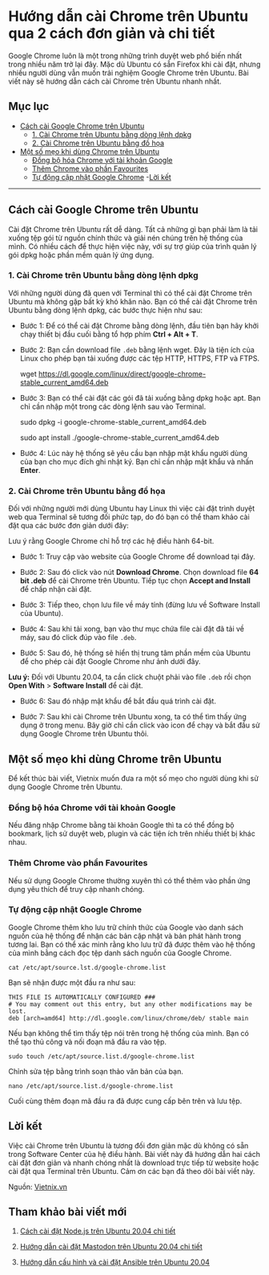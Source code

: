 # Hướng dẫn cài Chrome trên Ubuntu qua 2 cách đơn giản và chi tiết

Google Chrome luôn là một trong những trình duyệt web phổ biến nhất trong nhiều năm trở lại đây. Mặc dù Ubuntu có sẵn Firefox khi cài đặt, nhưng nhiều người dùng vẫn muốn trải nghiệm Google Chrome trên Ubuntu. Bài viết này sẽ hướng dẫn cách cài Chrome trên Ubuntu nhanh nhất.

## Mục lục

- [Cách cài Google Chrome trên Ubuntu](#1)
    - [1. Cài Chrome trên Ubuntu bằng dòng lệnh dpkg](#1.1)
    - [2. Cài Chrome trên Ubuntu bằng đồ họa](#1.2)
- [Một số mẹo khi dùng Chrome trên Ubuntu](#2)
    - [Đồng bộ hóa Chrome với tài khoản Google](#2.1)
    - [Thêm Chrome vào phần Favourites](#2.2)
    - [Tự động cập nhật Google Chrome](#2.3)
-[Lời kết](#3)
--------------
<a name="1"></a>
## Cách cài Google Chrome trên Ubuntu

Cài đặt Chrome trên Ubuntu rất dễ dàng. Tất cả những gì bạn phải làm là tải xuống tệp gói từ nguồn chính thức và giải nén chúng trên hệ thống của mình. Có nhiều cách để thực hiện việc này, với sự trợ giúp của trình quản lý gói dpkg hoặc phần mềm quản lý ứng dụng.

<a name="1.1"></a>
### 1. Cài Chrome trên Ubuntu bằng dòng lệnh dpkg

Với những người dùng đã quen với Terminal thì có thể cài đặt Chrome trên Ubuntu mà không gặp bất kỳ khó khăn nào. Bạn có thể cài đặt Chrome trên Ubuntu bằng dòng lệnh dpkg, các bước thực hiện như sau:

- Bước 1: Để có thể cài đặt Chrome bằng dòng lệnh, đầu tiên bạn hãy khởi chạy thiết bị đầu cuối bằng tổ hợp phím **Ctrl + Alt + T**.

- Bước 2: Bạn cần download file `.deb` bằng lệnh wget. Đây là tiện ích của Linux cho phép bạn tải xuống được các tệp HTTP, HTTPS, FTP và FTPS.

    wget https://dl.google.com/linux/direct/google-chrome-stable_current_amd64.deb

- Bước 3: Bạn có thể cài đặt các gói đã tải xuống bằng dpkg hoặc apt. Bạn chỉ cần nhập một trong các dòng lệnh sau vào Terminal.

    sudo dpkg -i google-chrome-stable_current_amd64.deb

    sudo apt install ./google-chrome-stable_current_amd64.deb

- Bước 4: Lúc này hệ thống sẽ yêu cầu bạn nhập mật khẩu người dùng của bạn cho mục đích ghi nhật ký. Bạn chỉ cần nhập mật khẩu và nhấn **Enter**.

<a name="1.2"></a>
### 2. Cài Chrome trên Ubuntu bằng đồ họa

Đối với những người mới dùng Ubuntu hay Linux thì việc cài đặt trình duyệt web qua Terminal sẽ tương đối phức tạp, do đó bạn có thể tham khảo cài đặt qua các bước đơn giản dưới đây:

Lưu ý rằng Google Chrome chỉ hỗ trợ các hệ điều hành 64-bit.

- Bước 1: Truy cập vào website của Google Chrome để download tại đây.

- Bước 2: Sau đó click vào nút **Download Chrome**. Chọn download file **64 bit .deb** để cài Chrome trên Ubuntu. Tiếp tục chọn **Accept and Install** để chấp nhận cài đặt.

- Bước 3: Tiếp theo, chọn lưu file về máy tính (đừng lưu về Software Install của Ubuntu).

- Bước 4: Sau khi tải xong, bạn vào thư mục chứa file cài đặt đã tải về máy, sau đó click đúp vào file `.deb`.

- Bước 5: Sau đó, hệ thống sẽ hiển thị trung tâm phần mềm của Ubuntu để cho phép cài đặt Google Chrome như ảnh dưới đây.

**Lưu ý:** Đối với Ubuntu 20.04, ta cần click chuột phải vào file `.deb` rồi chọn **Open With** > **Software Install** để cài đặt.

- Bước 6: Sau đó nhập mật khẩu để bắt đầu quá trình cài đặt.

- Bước 7: Sau khi cài Chrome trên Ubuntu xong, ta có thể tìm thấy ứng dụng ở trong menu. Bây giờ chỉ cần click vào icon để chạy và bắt đầu sử dụng Google Chrome trên Ubuntu thôi.

<a name="2"></a>
## Một số mẹo khi dùng Chrome trên Ubuntu

Để kết thúc bài viết, Vietnix muốn đưa ra một số mẹo cho người dùng khi sử dụng Google Chrome trên Ubuntu.

<a name="2.1"></a>
### Đồng bộ hóa Chrome với tài khoản Google

Nếu đăng nhập Chrome bằng tài khoản Google thì ta có thể đồng bộ bookmark, lịch sử duyệt web, plugin và các tiện ích trên nhiều thiết bị khác nhau.

<a name="2.2"></a>
### Thêm Chrome vào phần Favourites

Nếu sử dụng Google Chrome thường xuyên thì có thể thêm vào phần ứng dụng yêu thích để truy cập nhanh chóng.

<a name="2.3"></a>
### Tự động cập nhật Google Chrome

Google Chrome thêm kho lưu trữ chính thức của Google vào danh sách nguồn của hệ thống để nhận các bản cập nhật và bản phát hành trong tương lai. Bạn có thể xác minh rằng kho lưu trữ đã được thêm vào hệ thống của mình bằng cách đọc tệp danh sách nguồn của Google Chrome.

    cat /etc/apt/source.lst.d/google-chrome.list

Bạn sẽ nhận được một đầu ra như sau:

```
THIS FILE IS AUTOMATICALLY CONFIGURED ###
# You may comment out this entry, but any other modifications may be lost.
deb [arch=amd64] http://dl.google.com/linux/chrome/deb/ stable main
```

Nếu bạn không thể tìm thấy tệp nói trên trong hệ thống của mình. Bạn có thể tạo thủ công và nối đoạn mã đầu ra vào tệp.

    sudo touch /etc/apt/source.list.d/google-chrome.list

Chỉnh sửa tệp bằng trình soạn thảo văn bản của bạn.

    nano /etc/apt/source.list.d/google-chrome.list

Cuối cùng thêm đoạn mã đầu ra đã được cung cấp bên trên và lưu tệp.

<a name="3"></a>
## Lời kết

Việc cài Chrome trên Ubuntu là tương đối đơn giản mặc dù không có sẵn trong Software Center của hệ điều hành. Bài viết này đã hướng dẫn hai cách cài đặt đơn giản và nhanh chóng nhất là download trực tiếp từ website hoặc cài đặt qua Terminal trên Ubuntu. Cảm ơn các bạn đã theo dõi bài viết này.

Nguồn: [Vietnix.vn](https://vietnix.vn/cai-chrome-tren-ubuntu/)

## Tham khảo bài viết mới 

1. [Cách cài đặt Node.js trên Ubuntu 20.04 chi tiết](https://github.com/vietnix-vn/Chu-de-Ubuntu/blob/Vietnix/C%C3%A1ch%20c%C3%A0i%20%C4%91%E1%BA%B7t%20Node.js%20tr%C3%AAn%20Ubuntu%2020.04%20chi%20ti%E1%BA%BFt.md)

2. [Hướng dẫn cài đặt Mastodon trên Ubuntu 20.04 chi tiết](https://github.com/vietnix-vn/Chu-de-Ubuntu/blob/Vietnix/H%C6%B0%E1%BB%9Bng%20d%E1%BA%ABn%20c%C3%A0i%20%C4%91%E1%BA%B7t%20Mastodon%20tr%C3%AAn%20Ubuntu%2020.04%20chi%20ti%E1%BA%BFt.md)

3. [Hướng dẫn cấu hình và cài đặt Ansible trên Ubuntu 20.04](https://github.com/vietnix-vn/Chu-de-Ubuntu/blob/Vietnix/H%C6%B0%E1%BB%9Bng%20d%E1%BA%ABn%20c%E1%BA%A5u%20h%C3%ACnh%20v%C3%A0%20c%C3%A0i%20%C4%91%E1%BA%B7t%20Ansible%20tr%C3%AAn%20Ubuntu%2020.04.md)